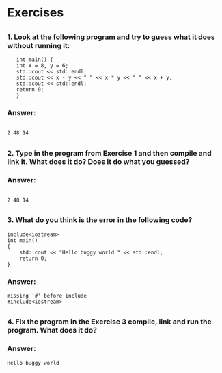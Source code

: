 # Exercises
##
### 1. Look at the following program and try to guess what it does without running it:<br />
```
   int main() {
   int x = 8, y = 6;
   std::cout << std::endl;
   std::cout << x - y << " " << x * y << " " << x + y;
   std::cout << std::endl;
   return 0;
   }
```
### Answer:
```

2 48 14
```
##
### 2. Type in the program from Exercise 1 and then compile and link it. What does it do? Does it do what you guessed?
### Answer:
```

2 48 14
```
##
### 3. What do you think is the error in the following code?
```
include<iostream>
int main()
{
    std::cout << "Hello buggy world " << std::endl;
    return 0;
}
```
### Answer:
```
missing '#' before include
#include<iostream>
```
##
### 4. Fix the program in the Exercise 3 compile, link and run the program. What does it do?
### Answer:
```
Hello buggy world 
```